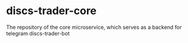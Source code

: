 # discs-trader-core
The repository of the core microservice, which serves as a backend for telegram discs-trader-bot
